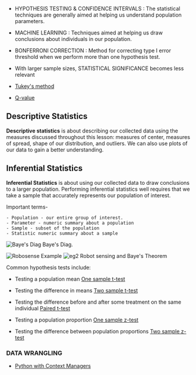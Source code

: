 
 
- HYPOTHESIS TESTING & CONFIDENCE INTERVALS : The statistical techniques are generally aimed at helping us
                                                understand population parameters.
                                                
- MACHINE LEARNING : Techniques aimed at helping us draw conclusions about individuals in our population.

- BONFERRONI CORRECTION : Method for correcting type I error threshold when we perform more than one hypothesis test.

- With larger sample sizes, STATISTICAL SIGNIFICANCE becomes less relevant

- [Tukey's method](https://www.itl.nist.gov/div898/handbook/prc/section4/prc471.htm)

- [Q-value](http://www.nonlinear.com/support/progenesis/comet/faq/v2.0/pq-values.aspx)

## Descriptive Statistics

**Descriptive statistics** is about describing our collected data using the measures discussed throughout this lesson: measures of center, measures of spread, shape of our distribution, and outliers. We can also use plots of our data to gain a better understanding.

## Inferential Statistics

**Inferential Statistics** is about using our collected data to draw conclusions to a larger population. Performing inferential statistics well requires that we take a sample that accurately represents our population of interest.

Important terms-

    - Population - our entire group of interest.
    - Parameter - numeric summary about a population
    - Sample - subset of the population
    - Statistic numeric summary about a sample
    
 ![Baye's Diag](https://github.com/reshusinghhh/ParchnPosey/blob/master/bayes.png)
  Baye's Diag.
  
 ![Robosense Example](https://github.com/reshusinghhh/ParchnPosey/blob/master/robosense.png)
 ![eg2](https://github.com/reshusinghhh/ParchnPosey/blob/master/robo1.png)
 Robot sensing and Baye's Theorem
 
 Common hypothesis tests include:

   - Testing a population mean [One sample t-test](http://sites.utexas.edu/sos/guided/inferential/numeric/claim/one-sample-t/)

   - Testing the difference in means [Two sample t-test](https://www.isixsigma.com/tools-templates/hypothesis-testing/making-sense-two-sample-t-test/)

   - Testing the difference before and after some treatment on the same individual [Paired t-test](http://www.statstutor.ac.uk/resources/uploaded/paired-t-test.pdf)

   - Testing a population proportion [One sample z-test](https://stattrek.com/statistics/dictionary.aspx?definition=one-sample%20z-test)

   - Testing the difference between population proportions [Two sample z-test](https://newonlinecourses.science.psu.edu/stat414/node/268/)
   
   ### DATA WRANGLING
   - [Python with Context Managers](https://jeffknupp.com/blog/2016/03/07/python-with-context-managers/)

 

